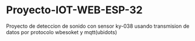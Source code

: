 # Proyecto-IOT-WEB-ESP-32
 Proyecto de deteccion de sonido con sensor ky-038 usando transmision de datos por protocolo wbesoket y mqtt(ubidots)
